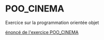<h1>POO_CINEMA</h1>

Exercice sur la programmation orientée objet

[énoncé de l'exercice POO_CINEMA](Enonce_Banque/Exo_POO_Cinema.pdf)

